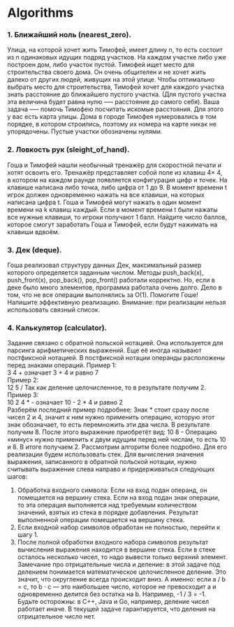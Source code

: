 # Algorithms

### 1. Ближайший ноль (nearest_zero). 
Улица, на которой хочет жить Тимофей, имеет длину n, то есть состоит из n одинаковых идущих подряд участков. На каждом участке
либо уже построен дом, либо участок пустой. Тимофей ищет место для строительства своего дома. Он очень общителен и не хочет жить
далеко от других людей, живущих на этой улице.
Чтобы оптимально выбрать место для строительства, Тимофей хочет для каждого участка знать расстояние до ближайшего пустого
участка. (Для пустого участка эта величина будет равна нулю –— расстояние до самого себя).
Ваша задача –— помочь Тимофею посчитать искомые расстояния. Для этого у вас есть карта улицы. Дома в городе Тимофея
нумеровались в том порядке, в котором строились, поэтому их номера на карте никак не упорядочены. Пустые участки обозначены
нулями.


### 2. Ловкость рук (sleight_of_hand). 
Гоша и Тимофей нашли необычный тренажёр для скоростной печати и хотят освоить его. Тренажёр представляет собой поле из клавиш
4× 4, в котором на каждом раунде появляется конфигурация цифр и точек. На клавише написана либо точка, либо цифра от 1 до 9. В
момент времени t игрок должен одновременно нажать на все клавиши, на которых написана цифра t. Гоша и Тимофей могут нажать в
один момент времени на k клавиш каждый. Если в момент времени t были нажаты все нужные клавиши, то игроки получают 1 балл.
Найдите число баллов, которое смогут заработать Гоша и Тимофей, если будут нажимать на клавиши вдвоём.


### 3. Дек (deque). 
Гоша реализовал структуру данных Дек, максимальный размер которого определяется заданным числом. Методы push_back(x),
push_front(x), pop_back(), pop_front() работали корректно. Но, если в деке было много элементов, программа работала очень
долго. Дело в том, что не все операции выполнялись за O(1). Помогите Гоше! Напишите эффективную реализацию.
Внимание: при реализации нельзя использовать связный список.


### 4. Калькулятор (сalculator). 
Задание связано с обратной польской нотацией. Она используется для парсинга арифметических выражений. Еще её иногда называют
постфиксной нотацией.
В постфиксной нотации операнды расположены перед знаками операций.
Пример 1:  
3 4 +
означает 3 + 4 и равно 7  
Пример 2:  
12 5 / 
Так как деление целочисленное, то в результате получим 2. 
Пример 3:  
10 2 4 * - 
означает 10 - 2 * 4 и равно 2  
Разберём последний пример подробнее:
Знак * стоит сразу после чисел 2 и 4, значит к ним нужно применить операцию, которую этот знак обозначает, то есть перемножить эти
два числа. В результате получим 8.
После этого выражение приобретёт вид:
10 8 -
Операцию «минус» нужно применить к двум идущим перед ней числам, то есть 10 и 8. В итоге получаем 2.
Рассмотрим алгоритм более подробно. Для его реализации будем использовать стек.
Для вычисления значения выражения, записанного в обратной польской нотации, нужно считывать выражение слева направо и
придерживаться следующих шагов:
1. Обработка входного символа:
Если на вход подан операнд, он помещается на вершину стека.
Если на вход подан знак операции, то эта операция выполняется над требуемым количеством значений, взятых из стека в
порядке добавления. Результат выполненной операции помещается на вершину стека. 
2. Если входной набор символов обработан не полностью, перейти к шагу 1.
3. После полной обработки входного набора символов результат вычисления выражения находится в вершине стека. Если в стеке
осталось несколько чисел, то надо вывести только верхний элемент.
Замечание про отрицательные числа и деление: в этой задаче под делением понимается математическое целочисленное деление.
Это значит, что округление всегда происходит вниз. А именно: если a / b = c, то b ⋅ c — это наибольшее число, которое не превосходит a
и одновременно делится без остатка на b.
Например, -1 / 3 = -1. Будьте осторожны: в C++, Java и Go, например, деление чисел работает иначе.
В текущей задаче гарантируется, что деления на отрицательное число нет.
